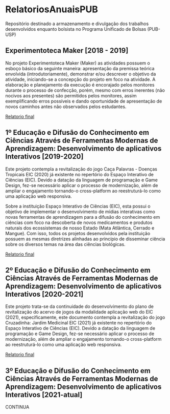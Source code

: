 # RelatoriosAnuaisPUB
Repositório destinado a armazenamento e divulgação dos trabalhos desenvolvidos enquanto bolsista no Programa Unificado de Bolsas (PUB-USP)


## Experimentoteca Maker [2018 - 2019]
No projeto Experimentoteca Maker (Maker) as atividades possuem o esboço básico da seguinte maneira: apresentação da premissa teórica envolvida (introdutoriamente), demonstrar e/ou descrever o objetivo da atividade, iniciando-se a concepção do projeto em foco na atividade. A elaboração e planejamento da execução é encorajado pelos monitores durante o processo de confecção, porém, mesmo com erros inerentes (não nocivos aos presentes) são permitidos pelos monitores, assim exemplificando erros possíveis e dando oportunidade de apresentação de novos caminhos antes não observados pelos estudantes.

[Relatorio final](https://github.com/illiamw/RelatoriosAnuaisPUB/blob/main/PUB_Relatorio_Experiomentoteca_Maker_2018_2019.pdf)

## 1º Educação e Difusão do Conhecimento em Ciências Através de Ferramentas Modernas de Aprendizagem: Desenvolvimento de aplicativos Interativos [2019-2020]
Este projeto contempla a revitalização do jogo Caça Palavras - Doenças Tropicais EIC (2020) já existente no repertório do Espaço Interativo de Ciências (EIC). Devido a datação da linguagem de programação e Game Design, fez-se necessário aplicar o processo de modernização, além de ampliar o engajamento tornando-o cross-platform ao reestruturá-lo como uma aplicação web responsiva.

Sobre a instituição Espaço Interativo de Ciências (EIC), esta possui o objetivo de implementar o desenvolvimento de mídias interativas como novas ferramentas de aprendizagem para a difusão do conhecimento em ciências com foco na descoberta de novos medicamentos e produtos naturais dos ecossistemas de nosso Estado (Mata Atlântica, Cerrado e Mangue). Com isso, todos os projetos desenvolvidos pela instituição possuem as mesmas diretrizes alinhadas ao princípio de disseminar ciência sobre os diversos temas na área das ciências  biológicas.

[Relatorio final](https://github.com/illiamw/RelatoriosAnuaisPUB/blob/main/PUB_Relatorio_EIC_2019_2020.pdf)

## 2º Educação e Difusão do Conhecimento em Ciências Através de Ferramentas Modernas de Aprendizagem: Desenvolvimento de aplicativos Interativos [2020-2021]

Este projeto trata-se da continuidade do desenvolvimento do plano de revitalização do acervo de jogos da modalidade aplicação web do EIC (2021), especificamente, este documento contempla a revitalização do jogo Cruzadinha: Jardim Medicinal EIC (2021) já existente no repertório do Espaço Interativo de Ciências (EIC). Devido a datação da linguagem de programação e Game Design, fez-se necessário aplicar o processo de modernização, além de ampliar o engajamento tornando-o cross-platform ao reestruturá-lo como uma aplicação web responsiva.

[Relatorio final](https://github.com/illiamw/RelatoriosAnuaisPUB/blob/main/PUB_Relatorio_EIC_2020_2021.pdf)

## 3º Educação e Difusão do Conhecimento em Ciências Através de Ferramentas Modernas de Aprendizagem: Desenvolvimento de aplicativos Interativos [2021-atual]

CONTINUA

